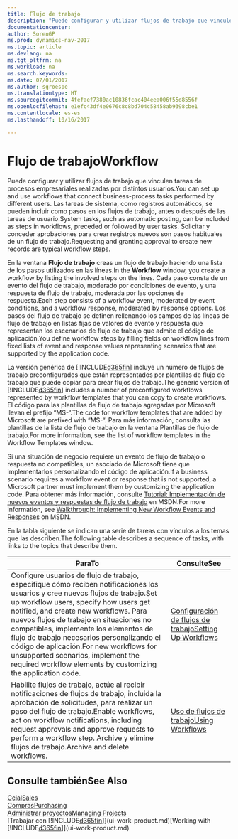 ```yaml
---
title: Flujo de trabajo
description: "Puede configurar y utilizar flujos de trabajo que vinculen tareas de procesos empresariales realizadas por distintos usuarios. Las tareas de sistema, como registros automáticos, se pueden incluir como pasos en los flujos de trabajo, antes o después de las tareas de usuario. Solicitar y conceder aprobaciones para crear registros nuevos son pasos habituales de un flujo de trabajo."
documentationcenter: 
author: SorenGP
ms.prod: dynamics-nav-2017
ms.topic: article
ms.devlang: na
ms.tgt_pltfrm: na
ms.workload: na
ms.search.keywords: 
ms.date: 07/01/2017
ms.author: sgroespe
ms.translationtype: HT
ms.sourcegitcommit: 4fefaef7380ac10836fcac404eea006f55d8556f
ms.openlocfilehash: e1efc43df4e0676c8c8bd704c58458ab9398cbe1
ms.contentlocale: es-es
ms.lasthandoff: 10/16/2017

---
```

# <a name="workflow"></a><span data-ttu-id="d2eae-105">Flujo de trabajo</span><span class="sxs-lookup"><span data-stu-id="d2eae-105">Workflow</span></span>
<span data-ttu-id="d2eae-106">Puede configurar y utilizar flujos de trabajo que vinculen tareas de procesos empresariales realizadas por distintos usuarios.</span><span class="sxs-lookup"><span data-stu-id="d2eae-106">You can set up and use workflows that connect business-process tasks performed by different users.</span></span> <span data-ttu-id="d2eae-107">Las tareas de sistema, como registros automáticos, se pueden incluir como pasos en los flujos de trabajo, antes o después de las tareas de usuario.</span><span class="sxs-lookup"><span data-stu-id="d2eae-107">System tasks, such as automatic posting, can be included as steps in workflows, preceded or followed by user tasks.</span></span> <span data-ttu-id="d2eae-108">Solicitar y conceder aprobaciones para crear registros nuevos son pasos habituales de un flujo de trabajo.</span><span class="sxs-lookup"><span data-stu-id="d2eae-108">Requesting and granting approval to create new records are typical workflow steps.</span></span>  

 <span data-ttu-id="d2eae-109">En la ventana **Flujo de trabajo** creas un flujo de trabajo haciendo una lista de los pasos utilizados en las líneas.</span><span class="sxs-lookup"><span data-stu-id="d2eae-109">In the **Workflow** window, you create a workflow by listing the involved steps on the lines.</span></span> <span data-ttu-id="d2eae-110">Cada paso consta de un evento del flujo de trabajo, moderado por condiciones de evento, y una respuesta de flujo de trabajo, moderada por las opciones de respuesta.</span><span class="sxs-lookup"><span data-stu-id="d2eae-110">Each step consists of a workflow event, moderated by event conditions, and a workflow response, moderated by response options.</span></span> <span data-ttu-id="d2eae-111">Los pasos del flujo de trabajo se definen rellenando los campos de las líneas de flujo de trabajo en listas fijas de valores de evento y respuesta que representan los escenarios de flujo de trabajo que admite el código de aplicación.</span><span class="sxs-lookup"><span data-stu-id="d2eae-111">You define workflow steps by filling fields on workflow lines from fixed lists of event and response values representing scenarios that are supported by the application code.</span></span>  

 <span data-ttu-id="d2eae-112">La versión genérica de [!INCLUDE[d365fin](includes/d365fin_md.md)] incluye un número de flujos de trabajo preconfigurados que están representados por plantillas de flujo de trabajo que puede copiar para crear flujos de trabajo.</span><span class="sxs-lookup"><span data-stu-id="d2eae-112">The generic version of [!INCLUDE[d365fin](includes/d365fin_md.md)] includes a number of preconfigured workflows represented by workflow templates that you can copy to create workflows.</span></span> <span data-ttu-id="d2eae-113">El código para las plantillas de flujo de trabajo agregadas por Microsoft llevan el prefijo “MS-“.</span><span class="sxs-lookup"><span data-stu-id="d2eae-113">The code for workflow templates that are added by Microsoft are prefixed with “MS-“.</span></span> <span data-ttu-id="d2eae-114">Para más información, consulta las plantillas de la lista de flujo de trabajo en la ventana Plantillas de flujo de trabajo.</span><span class="sxs-lookup"><span data-stu-id="d2eae-114">For more information, see the list of workflow templates in the Workflow Templates window.</span></span>  

 <span data-ttu-id="d2eae-115">Si una situación de negocio requiere un evento de flujo de trabajo o respuesta no compatibles, un asociado de Microsoft tiene que implementarlos personalizando el código de aplicación.</span><span class="sxs-lookup"><span data-stu-id="d2eae-115">If a business scenario requires a workflow event or response that is not supported, a Microsoft partner must implement them by customizing the application code.</span></span> <span data-ttu-id="d2eae-116">Para obtener más información, consulte [Tutorial: Implementación de nuevos eventos y respuestas de flujo de trabajo](https://msdn.microsoft.com/en-us/library/mt574349.aspx) en MSDN.</span><span class="sxs-lookup"><span data-stu-id="d2eae-116">For more information, see [Walkthrough: Implementing New Workflow Events and Responses](https://msdn.microsoft.com/en-us/library/mt574349.aspx) on MSDN.</span></span>  

 <span data-ttu-id="d2eae-117">En la tabla siguiente se indican una serie de tareas con vínculos a los temas que las describen.</span><span class="sxs-lookup"><span data-stu-id="d2eae-117">The following table describes a sequence of tasks, with links to the topics that describe them.</span></span>  

|<span data-ttu-id="d2eae-118">**Para**</span><span class="sxs-lookup"><span data-stu-id="d2eae-118">**To**</span></span>|<span data-ttu-id="d2eae-119">**Consulte**</span><span class="sxs-lookup"><span data-stu-id="d2eae-119">**See**</span></span>|  
|------------|-------------|  
|<span data-ttu-id="d2eae-120">Configure usuarios de flujo de trabajo, especifique cómo reciben notificaciones los usuarios y cree nuevos flujos de trabajo.</span><span class="sxs-lookup"><span data-stu-id="d2eae-120">Set up workflow users, specify how users get notified, and create new workflows.</span></span> <span data-ttu-id="d2eae-121">Para nuevos flujos de trabajo en situaciones no compatibles, implemente los elementos de flujo de trabajo necesarios personalizando el código de aplicación.</span><span class="sxs-lookup"><span data-stu-id="d2eae-121">For new workflows for unsupported scenarios, implement the required workflow elements by customizing the application code.</span></span>|[<span data-ttu-id="d2eae-122">Configuración de flujos de trabajo</span><span class="sxs-lookup"><span data-stu-id="d2eae-122">Setting Up Workflows</span></span>](across-set-up-workflows.md)|  
|<span data-ttu-id="d2eae-123">Habilite flujos de trabajo, actúe al recibir notificaciones de flujos de trabajo, incluida la aprobación de solicitudes, para realizar un paso del flujo de trabajo.</span><span class="sxs-lookup"><span data-stu-id="d2eae-123">Enable workflows, act on workflow notifications, including request approvals and approve requests to perform a workflow step.</span></span> <span data-ttu-id="d2eae-124">Archive y elimine flujos de trabajo.</span><span class="sxs-lookup"><span data-stu-id="d2eae-124">Archive and delete workflows.</span></span>|[<span data-ttu-id="d2eae-125">Uso de flujos de trabajo</span><span class="sxs-lookup"><span data-stu-id="d2eae-125">Using Workflows</span></span>](across-use-workflows.md)|  

## <a name="see-also"></a><span data-ttu-id="d2eae-126">Consulte también</span><span class="sxs-lookup"><span data-stu-id="d2eae-126">See Also</span></span>  
[<span data-ttu-id="d2eae-127">Ccial</span><span class="sxs-lookup"><span data-stu-id="d2eae-127">Sales</span></span>](sales-manage-sales.md)  
[<span data-ttu-id="d2eae-128">Compras</span><span class="sxs-lookup"><span data-stu-id="d2eae-128">Purchasing</span></span>](purchasing-manage-purchasing.md)  
[<span data-ttu-id="d2eae-129">Administrar proyectos</span><span class="sxs-lookup"><span data-stu-id="d2eae-129">Managing Projects</span></span>](projects-manage-projects.md)  
<span data-ttu-id="d2eae-130">[Trabajar con [!INCLUDE[d365fin](includes/d365fin_md.md)]](ui-work-product.md)</span><span class="sxs-lookup"><span data-stu-id="d2eae-130">[Working with [!INCLUDE[d365fin](includes/d365fin_md.md)]](ui-work-product.md)</span></span>

